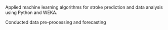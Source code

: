 Applied machine learning algorithms for stroke prediction and data analysis using Python and WEKA.

Conducted data pre-processing and forecasting
 

